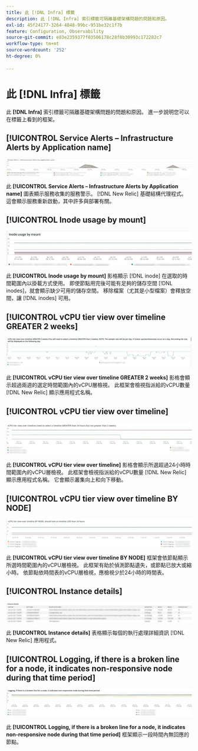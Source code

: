 ```yaml
---
title: 此 [!DNL Infra] 標籤
description: 此 [!DNL Infra] 索引標籤可隔離基礎架構問題的問題和原因。
exl-id: 45f24177-3264-4848-99bc-951be32c1f7b
feature: Configuration, Observability
source-git-commit: e83e2359377f03506178c28f8b30993c172282c7
workflow-type: tm+mt
source-wordcount: '252'
ht-degree: 0%

---
```


# 此 [!DNL Infra] 標籤

此 **[!DNL Infra]** 索引標籤可隔離基礎架構問題的問題和原因。 進一步說明您可以在標籤上看到的框架。

## [!UICONTROL Service Alerts – Infrastructure Alerts by Application name]

![服務警示](../../assets/tools/observation-for-adobe-commerce/service-alerts.jpg)

此 **[!UICONTROL Service Alerts – Infrastructure Alerts by Application name]** 圖表顯示服務收集的服務警示。 [!DNL New Relic] 基礎結構代理程式。 這會顯示服務重新啟動，其中許多與部署有關。

## [!UICONTROL Inode usage by mount]

![依掛載區分的資訊節點使用狀況](../../assets/tools/observation-for-adobe-commerce/inode-usage-mount.jpg)

此 **[!UICONTROL Inode usage by mount]** 影格顯示 [!DNL inode] 在選取的時間範圍內以掛載方式使用。 即使節點用完後可能有足夠的儲存空間 [!DNL inodes]，就會顯示缺少可用的儲存空間。 移除檔案（尤其是小型檔案）會釋放空間，讓 [!DNL inodes] 可用。

## [!UICONTROL vCPU tier view over timeline GREATER 2 weeks]

![vCPU層級檢視時間軸大於2週](../../assets/tools/observation-for-adobe-commerce/vCPU-tier.jpg)

此 **[!UICONTROL vCPU tier view over timeline GREATER 2 weeks]** 影格會顯示超過兩週的選定時間範圍內的vCPU層檢視。 此框架會檢視指派給的vCPU數量 [!DNL New Relic] 顯示應用程式名稱。

## [!UICONTROL vCPU tier view over timeline]

![vCPU層檢視時間表](../../assets/tools/observation-for-adobe-commerce/vcpu-tier-24.jpg)

此 **[!UICONTROL vCPU tier view over timeline]** 影格會顯示所選超過24小時時間範圍內的vCPU層檢視。 此框架會檢視指派給的vCPU數量 [!DNL New Relic] 顯示應用程式名稱。 它會顯示叢集向上和向下移動。

## [!UICONTROL vCPU tier view over timeline BY NODE]

![依節點的vCPU層檢視時間軸](../../assets/tools/observation-for-adobe-commerce/infra_by_node.png)

此 **[!UICONTROL vCPU tier view over timeline BY NODE]** 框架會依節點顯示所選時間範圍內的vCPU層檢視。 此框架有助於偵測節點遺失，或節點已放大或縮小時。 依節點依時間表的vCPU層檢視，應檢視少於24小時的時間表。

## [!UICONTROL Instance details]

![執行個體詳細資訊](../../assets/tools/observation-for-adobe-commerce/instance-details.jpg)

此 **[!UICONTROL Instance details]** 表格顯示每個的執行處理詳細資訊 [!DNL New Relic] 應用程式。

## [!UICONTROL Logging, if there is a broken line for a node, it indicates non-responsive node during that time period]

![無回應節點](../../assets/tools/observation-for-adobe-commerce/non-responsive-node.jpg)

此 **[!UICONTROL Logging, if there is a broken line for a node, it indicates non-responsive node during that time period]** 框架顯示一段時間內無回應的節點。
